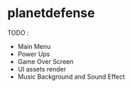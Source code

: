 # planetdefense
TODO : 
 - Main Menu
 - Power Ups
 - Game Over Screen
 - UI assets render
 - Music Background and Sound Effect
